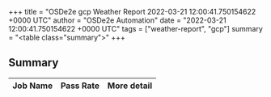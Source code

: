 +++
title = "OSDe2e gcp Weather Report 2022-03-21 12:00:41.750154622 +0000 UTC"
author = "OSDe2e Automation"
date = "2022-03-21 12:00:41.750154622 +0000 UTC"
tags = ["weather-report", "gcp"]
summary = "<table class=\"summary\"></table>"
+++
## Summary

| Job Name | Pass Rate | More detail |
|----------|-----------|-------------|




